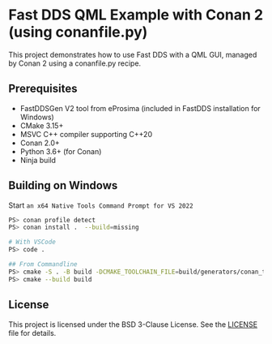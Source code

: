# Fast DDS QML Example with Conan 2 (using conanfile.py)

This project demonstrates how to use Fast DDS with a QML GUI, managed by Conan 2 using a conanfile.py recipe.

## Prerequisites
- FastDDSGen V2 tool from eProsima (included in FastDDS installation for Windows)
- CMake 3.15+
- MSVC C++ compiler supporting C++20
- Conan 2.0+
- Python 3.6+ (for Conan)
- Ninja build

## Building on Windows
Start `an x64 Native Tools Command Prompt for VS 2022`
```bash
PS> conan profile detect
PS> conan install .  --build=missing

# With VSCode
PS> code .

## From Commandline
PS> cmake -S . -B build -DCMAKE_TOOLCHAIN_FILE=build/generators/conan_toolchain.cmake
PS> cmake --build build
```
## License
This project is licensed under the BSD 3-Clause License. See the [LICENSE](./LICENSE) file for details.
